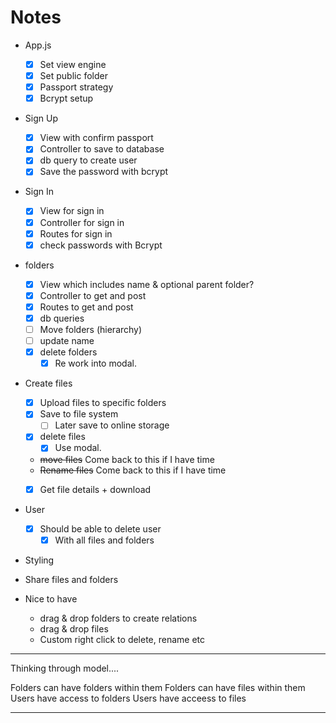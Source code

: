 # Notes

- App.js
  - [x] Set view engine
  - [x] Set public folder
  - [x] Passport strategy
  - [x] Bcrypt setup

- Sign Up
  - [x] View with confirm passport
  - [x] Controller to save to database
  - [x] db query to create user
  - [x] Save the password with bcrypt

- Sign In
  - [x] View for sign in
  - [x] Controller for sign in
  - [x] Routes for sign in
  - [x] check passwords with Bcrypt

- folders
  - [x] View which includes name & optional parent folder? 
  - [x] Controller to get and post
  - [x] Routes to get and post
  - [x] db queries
  - [ ] Move folders (hierarchy)
  - [ ] update name 
  - [x] delete folders
    - [x] Re work into modal.

- Create files
  - [x] Upload files to specific folders
  - [x] Save to file system
    - [ ] Later save to online storage
  - [x] delete files
    - [x] Use modal.
  - ~~move files~~ Come back to this if I have time
  - ~~Rename files~~ Come back to this if I have time
  - [x] Get file details + download


- User
  - [x] Should be able to delete user
    - [x] With all files and folders

- Styling

- Share files and folders



- Nice to have
  - drag & drop folders to create relations
  - drag & drop files
  - Custom right click to delete, rename etc


------

Thinking through model....

Folders can have folders within them
Folders can have files within them
Users have access to folders
Users have acceess to files


------
